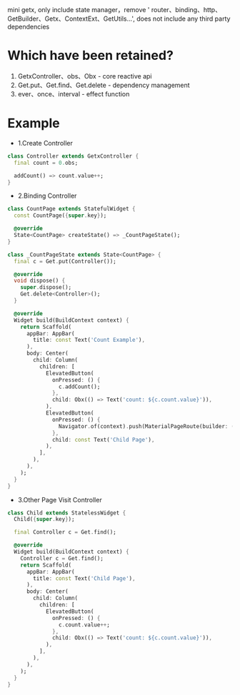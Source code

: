 mini getx, only include state manager，remove '
router、binding、http、GetBuilder、Getx、ContextExt、GetUtils...',
does not include any third party dependencies

# Which have been retained?

1. GetxController、obs、Obx - core reactive api
2. Get.put、Get.find、Get.delete - dependency management
3. ever、once、interval - effect function

# Example

- 1.Create Controller

```dart
class Controller extends GetxController {
  final count = 0.obs;

  addCount() => count.value++;
}
```

- 2.Binding Controller

```dart
class CountPage extends StatefulWidget {
  const CountPage({super.key});

  @override
  State<CountPage> createState() => _CountPageState();
}

class _CountPageState extends State<CountPage> {
  final c = Get.put(Controller());

  @override
  void dispose() {
    super.dispose();
    Get.delete<Controller>();
  }

  @override
  Widget build(BuildContext context) {
    return Scaffold(
      appBar: AppBar(
        title: const Text('Count Example'),
      ),
      body: Center(
        child: Column(
          children: [
            ElevatedButton(
              onPressed: () {
                c.addCount();
              },
              child: Obx(() => Text('count: ${c.count.value}')),
            ),
            ElevatedButton(
              onPressed: () {
                Navigator.of(context).push(MaterialPageRoute(builder: (context) => Child()));
              },
              child: const Text('Child Page'),
            ),
          ],
        ),
      ),
    );
  }
}
```

- 3.Other Page Visit Controller

```dart
class Child extends StatelessWidget {
  Child({super.key});

  final Controller c = Get.find();

  @override
  Widget build(BuildContext context) {
    Controller c = Get.find();
    return Scaffold(
      appBar: AppBar(
        title: const Text('Child Page'),
      ),
      body: Center(
        child: Column(
          children: [
            ElevatedButton(
              onPressed: () {
                c.count.value++;
              },
              child: Obx(() => Text('count: ${c.count.value}')),
            ),
          ],
        ),
      ),
    );
  }
}
```